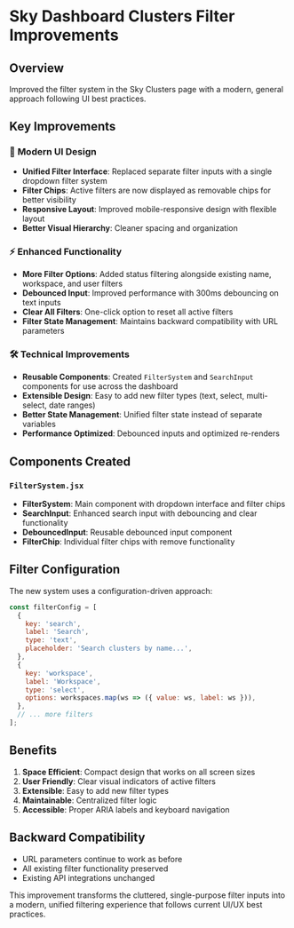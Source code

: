 # Sky Dashboard Clusters Filter Improvements

## Overview
Improved the filter system in the Sky Clusters page with a modern, general approach following UI best practices.

## Key Improvements

### 🎨 **Modern UI Design**
- **Unified Filter Interface**: Replaced separate filter inputs with a single dropdown filter system
- **Filter Chips**: Active filters are now displayed as removable chips for better visibility
- **Responsive Layout**: Improved mobile-responsive design with flexible layout
- **Better Visual Hierarchy**: Cleaner spacing and organization

### ⚡ **Enhanced Functionality**
- **More Filter Options**: Added status filtering alongside existing name, workspace, and user filters
- **Debounced Input**: Improved performance with 300ms debouncing on text inputs
- **Clear All Filters**: One-click option to reset all active filters
- **Filter State Management**: Maintains backward compatibility with URL parameters

### 🛠️ **Technical Improvements**
- **Reusable Components**: Created `FilterSystem` and `SearchInput` components for use across the dashboard
- **Extensible Design**: Easy to add new filter types (text, select, multi-select, date ranges)
- **Better State Management**: Unified filter state instead of separate variables
- **Performance Optimized**: Debounced inputs and optimized re-renders

## Components Created

### `FilterSystem.jsx`
- **FilterSystem**: Main component with dropdown interface and filter chips
- **SearchInput**: Enhanced search input with debouncing and clear functionality  
- **DebouncedInput**: Reusable debounced input component
- **FilterChip**: Individual filter chips with remove functionality

## Filter Configuration
The new system uses a configuration-driven approach:

```javascript
const filterConfig = [
  {
    key: 'search',
    label: 'Search',
    type: 'text',
    placeholder: 'Search clusters by name...',
  },
  {
    key: 'workspace',
    label: 'Workspace', 
    type: 'select',
    options: workspaces.map(ws => ({ value: ws, label: ws })),
  },
  // ... more filters
];
```

## Benefits
1. **Space Efficient**: Compact design that works on all screen sizes
2. **User Friendly**: Clear visual indicators of active filters
3. **Extensible**: Easy to add new filter types
4. **Maintainable**: Centralized filter logic
5. **Accessible**: Proper ARIA labels and keyboard navigation

## Backward Compatibility
- URL parameters continue to work as before
- All existing filter functionality preserved
- Existing API integrations unchanged

This improvement transforms the cluttered, single-purpose filter inputs into a modern, unified filtering experience that follows current UI/UX best practices.